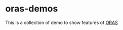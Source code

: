 # oras-demos

This is a collection of demo to show features of [ORAS](oras)




[oars]: https://oras.land
